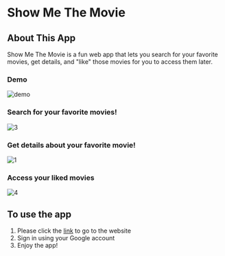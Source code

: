 # Show Me The Movie

## About This App

Show Me The Movie is a fun web app that lets you search for your favorite movies, get details, and "like" those movies for you to access them later.

### Demo
![demo](https://user-images.githubusercontent.com/28583016/48291394-27f69c00-e42b-11e8-8900-08a2840cac6e.gif)

### Search for your favorite movies!
![3](https://user-images.githubusercontent.com/28583016/48290570-34c5c080-e428-11e8-9dc4-e54730377133.PNG)
### Get details about your favorite movie!
![1](https://user-images.githubusercontent.com/28583016/48290559-2b3c5880-e428-11e8-92ec-49d705b7f11a.PNG)
### Access your liked movies
![4](https://user-images.githubusercontent.com/28583016/48290836-2fb54100-e429-11e8-9d87-effb65cfd5bc.PNG)

## To use the app

1. Please click the [link](https://isaac-smtm.herokuapp.com) to go to the website
2. Sign in using your Google account
3. Enjoy the app!

